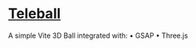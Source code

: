 # [Teleball](https://tele-ball.vercel.app)
A simple Vite 3D Ball integrated with:
• GSAP
• Three.js
